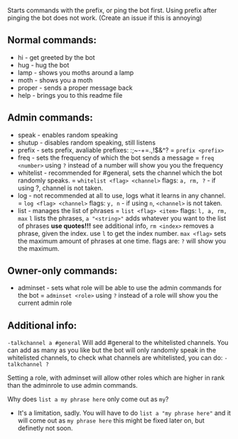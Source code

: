 Starts commands with the prefix, or ping the bot first. Using prefix after pinging the bot does not work. (Create an issue if this is annoying)

## Normal commands:
* hi            - get greeted by the bot
* hug           - hug the bot
* lamp          - shows you moths around a lamp
* moth          - shows you a moth
* proper        - sends a proper message back
* help          - brings you to this readme file

## Admin commands:
* speak         - enables random speaking
* shutup        - disables random speaking, still listens
* prefix        - sets prefix, avaliable prefixes: :;~-+=.,!$&^?                            = `prefix <prefix>`
* freq          - sets the frequency of which the bot sends a message                       = `freq <number>` using `?` instead of a number will show you you the frequency
* whitelist   - recommended for #general, sets the channel which the bot randomly speaks.   = `whitelist <flag> <channel>` flags: `a, rm, ?` - if using ?, channel is not taken.
* log           - not recommended at all to use, logs what it learns in any channel.        = `log <flag> <channel>` flags: `y, n` - if using `n`, `<channel>` is not taken.
* list          - manages the list of phrases                                               = `list <flag> <item>` flags: `l, a, rm, max` `l` lists the phrases, `a "<string>"` adds whatever you want to the list of phrases **use quotes!!!** see additional info, `rm <index>` removes a phrase, given the index. use `l` to get the index number. `max <flag>` sets the maximum amount of phrases at one time. flags are: `?` will show you the maximum.

## Owner-only commands:
* adminset      - sets what role will be able to use the admin commands for the bot         = `adminset <role>` using `?` instead of a role will show you the current admin role

## Additional info:
`-talkchannel a #general` Will add #general to the whitelisted channels. You can add as many as you like but the bot will only randomly speak in the whitelisted channels, to check what channels are whitelisted, you can do: `-talkchannel ?`

Setting a role, with adminset will allow other roles which are higher in rank than the adminrole to use admin commands.

Why does `list a my phrase here` only come out as `my`?
* It's a limitation, sadly. You will have to do `list a "my phrase here"` and it will come out as `my phrase here` this might be fixed later on, but definetly not soon.
